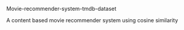 Movie-recommender-system-tmdb-dataset

A content based movie recommender system using cosine similarity
